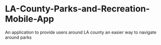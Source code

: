 # LA-County-Parks-and-Recreation-Mobile-App
An application to provide users around LA county an easier way to navigate around parks
